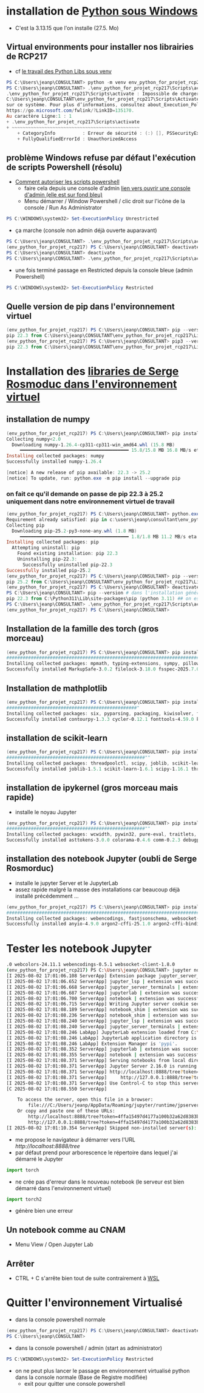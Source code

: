 # installation de [Python sous Windows](https://www.python.org/downloads/)
* C'est la 3.13.15 que l'on installe (27.5. Mo)
## Virtual environments pour installer nos librairies de RCP217
* cf [le travail des Python Libs sous venv](./PYTHONLIBS.md) 
```powershell
PS C:\Users\jeanp\CONSULTANT> python -m venv env_python_for_projet_rcp217
PS C:\Users\jeanp\CONSULTANT> .\env_python_for_projet_rcp217\Scripts\activate
.\env_python_for_projet_rcp217\Scripts\activate : Impossible de charger le fichier
C:\Users\jeanp\CONSULTANT\env_python_for_projet_rcp217\Scripts\Activate.ps1, car l’exécution de scripts est désactivée
sur ce système. Pour plus d’informations, consultez about_Execution_Policies à l’adresse
https://go.microsoft.com/fwlink/?LinkID=135170.
Au caractère Ligne:1 : 1
+ .\env_python_for_projet_rcp217\Scripts\activate
+ ~~~~~~~~~~~~~~~~~~~~~~~~~~~~~~~~~~~~~~~~~~~~~~~
    + CategoryInfo          : Erreur de sécurité : (:) [], PSSecurityException
    + FullyQualifiedErrorId : UnauthorizedAccess
```
## problème Windows refuse par défaut l'exécution de scripts Powershell (résolu)
* [Comment autoriser les scripts powershell](https://casits.artsandsciences.fsu.edu/how-run-powershell-scripts-windows-11)
  * faire cela depuis une console d'admin [lien vers ouvrir une console d'admin (elle est sur fond bleu)](https://learn.microsoft.com/en-us/answers/questions/1338912/how-to-run-powershell-as-administrator)
  * Menu démarrer / Window Powershell / clic droit sur l'icône de la console / Run As Administrator
```powershell
PS C:\WINDOWS\system32> Set-ExecutionPolicy Unrestricted                                                                                                                                                                                        Modification de la stratégie d'exécution                                                                                La stratégie d’exécution permet de vous prémunir contre les scripts que vous jugez non fiables. En modifiant la         stratégie d’exécution, vous vous exposez aux risques de sécurité décrits dans la rubrique d’aide                        about_Execution_Policies à l'’adresse https://go.microsoft.com/fwlink/?LinkID=135170. Voulez-vous modifier la stratégie  d’'exécution ?                                                                                                           [O] Oui  [T] Oui pour tout  [N] Non  [U] Non pour tout  [S] Suspendre  [?] Aide (la valeur par défaut est « N ») : O 
``` 
* ça marche (console non admin déjà ouverte auparavant)
```powershell
PS C:\Users\jeanp\CONSULTANT> .\env_python_for_projet_rcp217\Scripts\activate
(env_python_for_projet_rcp217) PS C:\Users\jeanp\CONSULTANT> deactivate
PS C:\Users\jeanp\CONSULTANT> deactivate
PS C:\Users\jeanp\CONSULTANT> .\env_python_for_projet_rcp217\Scripts\activate
```
* une fois terminé passage en Restricted depuis la console bleue (admin Powershell)
```powershell
PS C:\WINDOWS\system32> Set-ExecutionPolicy Restricted                                                                                                                                                                                          Modification de la stratégie d'exécution                                                                                La stratégie d’exécution permet de vous prémunir contre les scripts que vous jugez non fiables. En modifiant la         stratégie d’exécution, vous vous exposez aux risques de sécurité décrits dans la rubrique d’aide                        about_Execution_Policies à l’adresse https://go.microsoft.com/fwlink/?LinkID=135170. Voulez-vous modifier la stratégie  d’exécution ?                                                                                                           [O] Oui  [T] Oui pour tout  [N] Non  [U] Non pour tout  [S] Suspendre  [?] Aide (la valeur par défaut est « N ») : O  
```
## Quelle version de pip dans l'environnement virtuel
```powershell
(env_python_for_projet_rcp217) PS C:\Users\jeanp\CONSULTANT> pip --version
pip 22.3 from C:\Users\jeanp\CONSULTANT\env_python_for_projet_rcp217\Lib\site-packages\pip (python 3.11)
(env_python_for_projet_rcp217) PS C:\Users\jeanp\CONSULTANT> pip3 --version
pip 22.3 from C:\Users\jeanp\CONSULTANT\env_python_for_projet_rcp217\Lib\site-packages\pip (python 3.11)
```
# Installation des [libraries de Serge Rosmoduc dans l'environnement virtuel](./PYTHONLIBS.md)
## installation de numpy
```powershell
(env_python_for_projet_rcp217) PS C:\Users\jeanp\CONSULTANT> pip install "numpy<2.0"
Collecting numpy<2.0
  Downloading numpy-1.26.4-cp311-cp311-win_amd64.whl (15.8 MB)
     ━━━━━━━━━━━━━━━━━━━━━━━━━━━━━━━━━━━━━━━━ 15.8/15.8 MB 16.8 MB/s eta 0:00:00
Installing collected packages: numpy
Successfully installed numpy-1.26.4

[notice] A new release of pip available: 22.3 -> 25.2
[notice] To update, run: python.exe -m pip install --upgrade pip
```
### on fait ce qu'il demande on passe de pip 22.3 à 25.2 uniquement dans notre environnement virtuel de travail
```powershell
(env_python_for_projet_rcp217) PS C:\Users\jeanp\CONSULTANT> python.exe -m pip install --upgrade pip
Requirement already satisfied: pip in c:\users\jeanp\consultant\env_python_for_projet_rcp217\lib\site-packages (22.3)
Collecting pip
  Downloading pip-25.2-py3-none-any.whl (1.8 MB)
     ━━━━━━━━━━━━━━━━━━━━━━━━━━━━━━━━━━━━━━━━ 1.8/1.8 MB 11.2 MB/s eta 0:00:00
Installing collected packages: pip
  Attempting uninstall: pip
    Found existing installation: pip 22.3
    Uninstalling pip-22.3:
      Successfully uninstalled pip-22.3
Successfully installed pip-25.2
(env_python_for_projet_rcp217) PS C:\Users\jeanp\CONSULTANT> pip --version n # on véridie la version de pip installé
pip 25.2 from C:\Users\jeanp\CONSULTANT\env_python_for_projet_rcp217\Lib\site-packages\pip (python 3.11) # la mise à jour de pip a affecté uniquement notre environnement virtuel (environnement de travail)
(env_python_for_projet_rcp217) PS C:\Users\jeanp\CONSULTANT> deactivate
PS C:\Users\jeanp\CONSULTANT> pip --version # dans l'installation générale 
pip 22.3 from C:\Python311\Lib\site-packages\pip (python 3.11) ## on est encore en version 22.3
PS C:\Users\jeanp\CONSULTANT> .\env_python_for_projet_rcp217\Scripts\activate # retour à notre environnement de travail
(env_python_for_projet_rcp217) PS C:\Users\jeanp\CONSULTANT>
```
## Installation de la famille des torch (gros morceau)
```powershell
(env_python_for_projet_rcp217) PS C:\Users\jeanp\CONSULTANT> pip install torch=="2.2.2" torchvision=="0.17.2" torchaudio=="2.2.2"# gros morceau mais pas plus de 5 minutes
#######################################################################"
Installing collected packages: mpmath, typing-extensions, sympy, pillow, networkx, MarkupSafe, fsspec, filelock, jinja2, torch, torchvision, torchaudio
Successfully installed MarkupSafe-3.0.2 filelock-3.18.0 fsspec-2025.7.0 jinja2-3.1.6 mpmath-1.3.0 networkx-3.5 pillow-11.3.0 sympy-1.14.0 torch-2.2.2 torchaudio-2.2.2 torchvision-0.17.2 typing-extensions-4.14.1
```
## Installation de mathplotlib
```powershell
(env_python_for_projet_rcp217) PS C:\Users\jeanp\CONSULTANT> pip install matplotlib=="3.10.0"
################################################"
Installing collected packages: six, pyparsing, packaging, kiwisolver, fonttools, cycler, contourpy, python-dateutil, matplotlib
Successfully installed contourpy-1.3.3 cycler-0.12.1 fonttools-4.59.0 kiwisolver-1.4.8 matplotlib-3.10.0 packaging-25.0 pyparsing-3.2.3 python-dateutil-2.9.0.post0 six-1.17.0
```
## installation de scikit-learn
```powershell
(env_python_for_projet_rcp217) PS C:\Users\jeanp\CONSULTANT> pip install scikit-learn=="1.6.1"
###################################################""
Installing collected packages: threadpoolctl, scipy, joblib, scikit-learn
Successfully installed joblib-1.5.1 scikit-learn-1.6.1 scipy-1.16.1 threadpoolctl-3.6.0
```
## installation de ipykernel (gros morceau mais rapide)
* installe le noyau Jupyter
```powershell
(env_python_for_projet_rcp217) PS C:\Users\jeanp\CONSULTANT> pip install ipykernel=="6.29.5"
###################################################""
Installing collected packages: wcwidth, pywin32, pure-eval, traitlets, tornado, pyzmq, pygments, psutil, prompt_toolkit, platformdirs, parso, nest-asyncio, executing, decorator, debugpy, comm, colorama, asttokens, stack_data, matplotlib-inline, jupyter-core, jedi, ipython-pygments-lexers, jupyter-client, ipython, ipykernel
Successfully installed asttokens-3.0.0 colorama-0.4.6 comm-0.2.3 debugpy-1.8.15 decorator-5.2.1 executing-2.2.0 ipykernel-6.29.5 ipython-9.4.0 ipython-pygments-lexers-1.1.1 jedi-0.19.2 jupyter-client-8.6.3 jupyter-core-5.8.1 matplotlib-inline-0.1.7 nest-asyncio-1.6.0 parso-0.8.4 platformdirs-4.3.8 prompt_toolkit-3.0.51 psutil-7.0.0 pure-eval-0.2.3 pygments-2.19.2 pywin32-311 pyzmq-27.0.0 stack_data-0.6.3 tornado-6.5.1 traitlets-5.14.3 wcwidth-0.2.13
```
## installation des notebook Jupyter (oubli de Serge Rosmorduc)
* installe le jupyter Server et le JupyterLab
* assez rapide malgré la masse des installations car beaucoup déjà installé précédemment ...
```powershell
(env_python_for_projet_rcp217) PS C:\Users\jeanp\CONSULTANT> pip install notebook
####################################################################################""
Installing collected packages: webencodings, fastjsonschema, websocket-client, webcolors, urllib3, uri-template, types-python-dateutil, tinycss2, soupsieve, sniffio, send2trash, rpds-py, rfc3986-validator, rfc3339-validator, pyyaml, pywinpty, python-json-logger, pycparser, prometheus-client, pandocfilters, overrides, mistune, lark, jupyterlab-pygments, jsonpointer, json5, idna, h11, fqdn, defusedxml, charset_normalizer, certifi, bleach, babel, attrs, async-lru, terminado, rfc3987-syntax, requests, referencing, httpcore, cffi, beautifulsoup4, arrow, anyio, jupyter-server-terminals, jsonschema-specifications, isoduration, httpx, argon2-cffi-bindings, jsonschema, argon2-cffi, nbformat, nbclient, jupyter-events, nbconvert, jupyter-server, notebook-shim, jupyterlab-server, jupyter-lsp, jupyterlab, notebook
Successfully installed anyio-4.9.0 argon2-cffi-25.1.0 argon2-cffi-bindings-25.1.0 arrow-1.3.0 async-lru-2.0.5 attrs-25.3.0 babel-2.17.0 beautifulsoup4-4.13.4 bleach-6.2.0 certifi-2025.7.14 cffi-1.17.1 charset_normalizer-3.4.2 defusedxml-0.7.1 fastjsonschema-2.21.1 fqdn-1.5.1 h11-0.16.0 httpcore-1.0.9 httpx-0.28.1 idna-3.10 isoduration-20.11.0 json5-0.12.0 jsonpointer-3.0.0 jsonschema-4.25.0 jsonschema-specifications-2025.4.1 jupyter-events-0.12.0 jupyter-lsp-2.2.6 jupyter-server-2.16.0 jupyter-server-terminals-0.5.3 jupyterlab-4.4.5 jupyterlab-pygments-0.3.0 jupyterlab-server-2.27.3 lark-1.2.2 mistune-3.1.3 nbclient-0.10.2 nbconvert-7.16.6 nbformat-5.10.4 notebook-7.4.4 notebook-shim-0.2.4 overrides-7.7.0 pandocfilters-1.5.1 prometheus-client-0.22.1 pycparser-2.22 python-json-logger-3.3.0 pywinpty-2.0.15 pyyaml-6.0.2 referencing-0.36.2 requests-2.32.4 rfc3339-validator-0.1.4 rfc3986-validator-0.1.1 rfc3987-syntax-1.1.0 rpds-py-0.26.0 send2trash-1.8.3 sniffio-1.3.1 soupsieve-2.7 terminado-0.18.1 tinycss2-1.4.0 types-python-dateutil-2.9.0.20250708 uri-template-1.3.0 urllib3-2.5.0 webcolors-24.11.1 webencodings-0.5.1 websocket-client-1.8.0
```
# Tester les notebook Jupyter
```bash
.0 webcolors-24.11.1 webencodings-0.5.1 websocket-client-1.8.0
(env_python_for_projet_rcp217) PS C:\Users\jeanp\CONSULTANT> jupyter notebook
[I 2025-08-02 17:01:06.108 ServerApp] Extension package jupyter_server_terminals took 0.3397s to import
[I 2025-08-02 17:01:06.652 ServerApp] jupyter_lsp | extension was successfully linked.
[I 2025-08-02 17:01:06.668 ServerApp] jupyter_server_terminals | extension was successfully linked.
[I 2025-08-02 17:01:06.687 ServerApp] jupyterlab | extension was successfully linked.
[I 2025-08-02 17:01:06.700 ServerApp] notebook | extension was successfully linked.
[I 2025-08-02 17:01:06.715 ServerApp] Writing Jupyter server cookie secret to C:\Users\jeanp\AppData\Roaming\jupyter\runtime\jupyter_cookie_secret
[I 2025-08-02 17:01:08.189 ServerApp] notebook_shim | extension was successfully linked.
[I 2025-08-02 17:01:08.236 ServerApp] notebook_shim | extension was successfully loaded.
[I 2025-08-02 17:01:08.240 ServerApp] jupyter_lsp | extension was successfully loaded.
[I 2025-08-02 17:01:08.240 ServerApp] jupyter_server_terminals | extension was successfully loaded.
[I 2025-08-02 17:01:08.246 LabApp] JupyterLab extension loaded from C:\Users\jeanp\CONSULTANT\env_python_for_projet_rcp217\Lib\site-packages\jupyterlab
[I 2025-08-02 17:01:08.246 LabApp] JupyterLab application directory is C:\Users\jeanp\CONSULTANT\env_python_for_projet_rcp217\share\jupyter\lab
[I 2025-08-02 17:01:08.246 LabApp] Extension Manager is 'pypi'.
[I 2025-08-02 17:01:08.352 ServerApp] jupyterlab | extension was successfully loaded.
[I 2025-08-02 17:01:08.355 ServerApp] notebook | extension was successfully loaded.
[I 2025-08-02 17:01:08.371 ServerApp] Serving notebooks from local directory: C:\Users\jeanp\CONSULTANT
[I 2025-08-02 17:01:08.371 ServerApp] Jupyter Server 2.16.0 is running at:
[I 2025-08-02 17:01:08.371 ServerApp] http://localhost:8888/tree?token=4ffa15497d4177a100b32a62d8383b796cf2ce50fa406a07
[I 2025-08-02 17:01:08.371 ServerApp]     http://127.0.0.1:8888/tree?token=4ffa15497d4177a100b32a62d8383b796cf2ce50fa406a07
[I 2025-08-02 17:01:08.371 ServerApp] Use Control-C to stop this server and shut down all kernels (twice to skip confirmation).
[C 2025-08-02 17:01:08.550 ServerApp]

    To access the server, open this file in a browser:
        file:///C:/Users/jeanp/AppData/Roaming/jupyter/runtime/jpserver-20660-open.html
    Or copy and paste one of these URLs:
        http://localhost:8888/tree?token=4ffa15497d4177a100b32a62d8383b796cf2ce50fa406a07
        http://127.0.0.1:8888/tree?token=4ffa15497d4177a100b32a62d8383b796cf2ce50fa406a07
[I 2025-08-02 17:01:10.354 ServerApp] Skipped non-installed server(s): bash-language-server, dockerfile-language-server-nodejs, javascript-typescript-langserver, jedi-language-server, julia-language-server, pyright, python-language-server, python-lsp-server, r-languageserver, sql-language-server, texlab, typescript-language-server, unified-language-server, vscode-css-languageserver-bin, vscode-html-languageserver-bin, vscode-json-languageserver-bin, yaml-language-server
```
* me propose le navigateur à démarrer vers l'URL *http://localhost:8888/tree*
* par défaut prend pour arborescence le répertoire dans lequel j'ai démarré le Jupyter
```python
import torch
```
* ne crée pas d'erreur dans le nouveau notebook (le serveur est bien démarré dans l'environnement virtuel)
```python
import torch2
```
* génère bien une erreur
## Un notebook comme au CNAM
* Menu View / Open Jupyter Lab
## Arrêter
* CTRL + C s'arrête bien tout de suite contrairement à [WSL](PYTHONLIBSWSL.md)
# Quitter l'environnement Virtualisé
* dans la console powershell normale
```powershell
(env_python_for_projet_rcp217) PS C:\Users\jeanp\CONSULTANT> deactivate
PS C:\Users\jeanp\CONSULTANT>
```
* dans la console powershell / admin (start as administrator)
```powershell
PS C:\WINDOWS\system32> Set-ExecutionPolicy Restricted                                                                                                                                                                                                                                                                                                                                                                     Modification de la stratégie d'exécution                                                                                                                                                                           La stratégie d’exécution permet de vous prémunir contre les scripts que vous jugez non fiables. En modifiant la stratégie d’exécution, vous vous exposez aux risques de sécurité décrits dans la rubrique d’aide   about_Execution_Policies à l’adresse https://go.microsoft.com/fwlink/?LinkID=135170. Voulez-vous modifier la stratégie d’exécution ?                                                                               [O] Oui  [T] Oui pour tout  [N] Non  [U] Non pour tout  [S] Suspendre  [?] Aide (la valeur par défaut est « N ») : O   
```
* on ne peut plus lancer le passage en environnement virtualisé python dans la console normale (Base de Registre modifiée)
  * exit pour quitter une console powershell